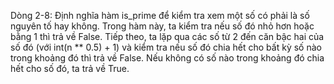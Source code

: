 Dòng 2-8: Định nghĩa hàm is_prime để kiểm tra xem một số có phải là số nguyên tố hay không. Trong hàm này, ta kiểm tra nếu số đó nhỏ hơn hoặc bằng 1 thì trả về False. Tiếp theo, ta lặp qua các số từ 2 đến căn bậc hai của số đó (với int(n ** 0.5) + 1) và kiểm tra nếu số đó chia hết cho bất kỳ số nào trong khoảng đó thì trả về False. Nếu không có số nào trong khoảng đó chia hết cho số đó, ta trả về True.